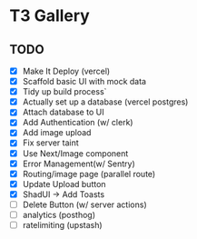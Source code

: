 # T3 Gallery

## TODO

- [x] Make It Deploy (vercel)
- [x] Scaffold basic UI with mock data
- [x] Tidy up build process`
- [x] Actually set up a database (vercel postgres)
- [x] Attach database to UI
- [x] Add Authentication (w/ clerk)
- [x] Add image upload
- [x] Fix server taint
- [x] Use Next/Image component
- [x] Error Management(w/ Sentry)
- [x] Routing/image page (parallel route)
- [x] Update Upload button 
- [x] ShadUI -> Add Toasts
- [ ] Delete Button (w/ server actions)
- [ ] analytics (posthog)
- [ ] ratelimiting (upstash)
